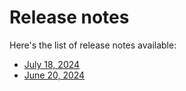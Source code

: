 # Release notes

Here's the list of release notes available: 

- [July 18, 2024](./07_18_24.md)
- [June 20, 2024](./06_20_24.md)
